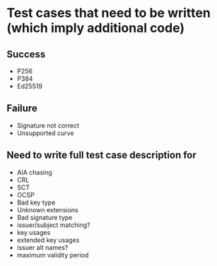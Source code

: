 # Test cases that need to be written (which imply additional code)

## Success

- P256
- P384
- Ed25519

## Failure

- Signature not correct
- Unsupported curve

## Need to write full test case description for

- AIA chasing
- CRL
- SCT
- OCSP
- Bad key type
- Unknown extensions
- Bad signature type
- issuer/subject matching?
- key usages
- extended key usages
- issuer alt names?
- maximum validity period
